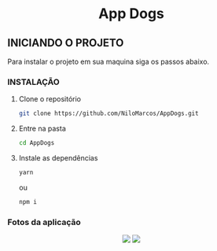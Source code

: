   <h1 align="center">App Dogs</h1>

<!-- Getting Started -->

## INICIANDO O PROJETO

Para instalar o projeto em sua maquina siga os passos abaixo.

### INSTALAÇÃO

1. Clone o repositório

   ```sh
   git clone https://github.com/NiloMarcos/AppDogs.git
   ```

2. Entre na pasta

   ```sh
   cd AppDogs
   ```

3. Instale as dependências

   ```sh
   yarn
   ```

   ou

   ```sh
   npm i

### Fotos da aplicação

<div align="center">
   <img src="src/assets/Screenshot_1632093035.png">
   <img src="src/assets/Screenshot_1632093392.png">
</div>
